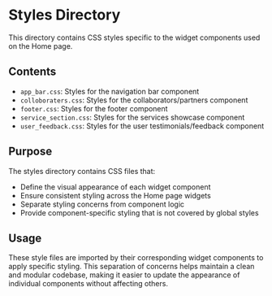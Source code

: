 # Styles Directory

This directory contains CSS styles specific to the widget components used on the Home page.

## Contents

- `app_bar.css`: Styles for the navigation bar component
- `colloboraters.css`: Styles for the collaborators/partners component
- `footer.css`: Styles for the footer component
- `service_section.css`: Styles for the services showcase component
- `user_feedback.css`: Styles for the user testimonials/feedback component

## Purpose

The styles directory contains CSS files that:
- Define the visual appearance of each widget component
- Ensure consistent styling across the Home page widgets
- Separate styling concerns from component logic
- Provide component-specific styling that is not covered by global styles

## Usage

These style files are imported by their corresponding widget components to apply specific styling. This separation of concerns helps maintain a clean and modular codebase, making it easier to update the appearance of individual components without affecting others.
